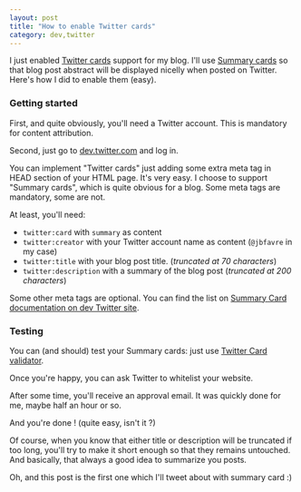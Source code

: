 ```yaml
---
layout: post
title: "How to enable Twitter cards"
category: dev,twitter
---
```


	
I just enabled [Twitter cards](https://dev.twitter.com/cards/overview) support for my blog. I'll use [Summary cards](https://dev.twitter.com/cards/types/summary) so that blog post abstract will be displayed nicelly when posted on Twitter. Here's how I did to enable them (easy).

### Getting started

First, and quite obviously, you'll need a Twitter account. This is mandatory for content attribution.

Second, just go to [dev.twitter.com](https://dev.twitter.com) and log in.


You can implement "Twitter cards" just adding some extra meta tag in HEAD section of your HTML page. It's very easy.
I choose to support "Summary cards", which is quite obvious for a blog. Some meta tags are mandatory, some are not.

At least, you'll need:

* `twitter:card` with `summary` as content
* `twitter:creator` with your Twitter account name as content (`@jbfavre` in my case)
* `twitter:title` with your blog post title. (_truncated at 70 characters_)
* `twitter:description` with a summary of the blog post (_truncated at 200 characters_)

Some other meta tags are optional. You can find the list on [Summary Card documentation on dev Twitter site](https://dev.twitter.com/cards/types/summary).

### Testing

You can (and should) test your Summary cards: just use [Twitter Card validator](https://cards-dev.twitter.com/validator).

Once you're happy, you can ask Twitter to whitelist your website.

After some time, you'll receive an approval email. It was quickly done for me, maybe half an hour or so.

And you're done ! (quite easy, isn't it ?)

Of course, when you know that either title or description will be truncated if too long, you'll try to make it short enough so that they remains untouched. And basically, that always a good idea to summarize you posts.

Oh, and this post is the first one which I'll tweet about with summary card :)
